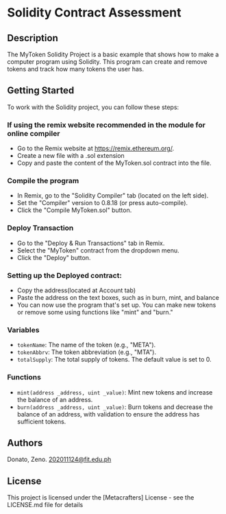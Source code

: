 # Solidity Contract Assessment
## Description
The MyToken Solidity Project is a basic example that shows how to make a computer program using Solidity. 
This program can create and remove tokens and track how many tokens the user has. 

## Getting Started
To work with the Solidity project, you can follow these steps:
### If using the remix website recommended in the module for online compiler
* Go to the Remix website at https://remix.ethereum.org/.
* Create a new file with a .sol extension
* Copy and paste the content of the MyToken.sol contract into the file.

### Compile the program
* In Remix, go to the "Solidity Compiler" tab (located on the left side).
* Set the "Compiler" version to 0.8.18 (or press auto-compile).
* Click the "Compile MyToken.sol" button.

### Deploy Transaction
* Go to the "Deploy & Run Transactions" tab in Remix.
* Select the "MyToken" contract from the dropdown menu.
* Click the "Deploy" button.
  
### Setting up the Deployed contract:
* Copy the address(located at Account tab)
* Paste the address on the text boxes, such as in burn, mint, and balance
* You can now use the program that's set up. You can make new tokens or remove some using functions like "mint" and "burn."
### Variables

- `tokenName`: The name of the token (e.g., "META").
- `tokenAbbrv`: The token abbreviation (e.g., "MTA").
- `totalSupply`: The total supply of tokens. The default value is set to 0.

### Functions
- `mint(address _address, uint _value)`: Mint new tokens and increase the balance of an address.
- `burn(address _address, uint _value)`: Burn tokens and decrease the balance of an address, with validation to ensure the address has sufficient tokens.

## Authors
Donato, Zeno.
202011124@fit.edu.ph

## License
This project is licensed under the [Metacrafters] License - see the LICENSE.md file for details
